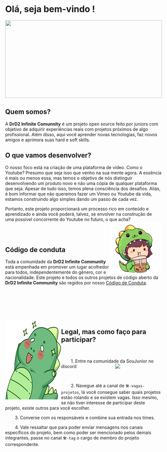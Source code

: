 # Olá, seja bem-vindo !

<p align="center">
 <img width="100%" height="250px" src="https://user-images.githubusercontent.com/108435026/205152246-2a5fc646-6a26-49cd-b046-1c0b9866f285.png">
</p>

## Quem somos?
A **DrD2 Infinite Comunnity** é um projeto open source feito por juniors com objetivo de adquirir experiências reais com projetos próximos de algo profissional. Além disso, aqui você aprender novas tecnologias, faz novos amigos e aprimora suas hard e soft skills.

## O que vamos desenvolver? 

O nosso foco está na criação de uma plataforma de vídeo. Como o Youtube? Presumo que seja isso que venho na sua mente agora. A essência é mais ou menos essa, mas temos o objetivo de nós distinguir desenvolvendo um produto novo e não uma cópia de qualquer plataforma que seja. Apesar de tudo isso, temos plena consciência dos desafios. Aliás, é bom informar que não queremos fazer um Vimeo ou Youtube da vida, estamos construindo algo simples dando um passo de cada vez. 

Portanto, este projeto proporcionará um processo rico em conteúdo e aprendizado e ainda você poderá, talvez, se envolver na construção de uma possível concorrente do Youtube no futuro, o que acha?  <img width="170px" height="170px" align="right"  src="https://github.com/Johnson49/biblioteca/blob/main/dino-girl.png">

<br>
<br>

## Código de conduta

Toda a comunidade da **DrD2 Infinite Community** está empenhada em promover um lugar acolhedor para todos, independentemente do gênero, cor e nacionalidade. Este projeto e todos os outros projetos de código aberto da **DrD2 Infinite Community** são regidos por nosso [Código de Conduta](https://github.com/DrD2-Infinite-Community/backend/blob/main/CODE_OF_CONDUCT.md). 

<br>
<br>
<br>
<br>

##    <img width="180px" height="270px" align="left" src="https://github.com/Johnson49/biblioteca/blob/main/dino.png">  &nbsp; &nbsp; &nbsp; &nbsp; &nbsp;  &nbsp; &nbsp; &nbsp; &nbsp; &nbsp;  &nbsp; &nbsp; &nbsp; &nbsp; &nbsp;  &nbsp; &nbsp; &nbsp; &nbsp; &nbsp;  &nbsp; &nbsp; &nbsp; &nbsp; &nbsp;   &nbsp; &nbsp; &nbsp; &nbsp; &nbsp; Legal, mas como faço para participar? 

<br>

&nbsp; &nbsp; &nbsp; &nbsp; 1. Entre na comunidade da SouJunior no discord  <a href="https://discord.gg/zWWdRVFNhC"><img width="150px" align="right" src="https://img.shields.io/badge/Discord-%237289DA.svg?style=for-the-badge&logo=discord&logoColor=white"></a>

<br>

&nbsp; &nbsp; &nbsp; &nbsp; 2. Navegue até a canal de `🛠-vagas-projetos`, lá você consegue saber quais projetos estão rolando e se existem vagas. Isso mesmo, se não tiver interesse de participar deste projeto, existe outros para você escolher.

&nbsp; &nbsp; &nbsp; &nbsp; 3.	Converse com os responsáveis e combine sua entrada nos times.

&nbsp; &nbsp; &nbsp; &nbsp; 4.	Vale ressaltar que para poder enviar mensagens nos canais específicos do projeto, bem como poder ser mencionado pelos demais integrantes, passe no canal `🛠-tag` o cargo de membro do projeto correspondente.





